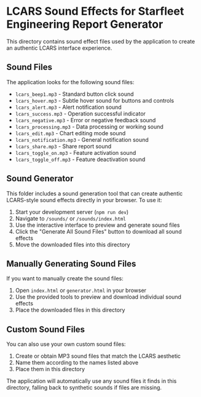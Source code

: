 # LCARS Sound Effects for Starfleet Engineering Report Generator

This directory contains sound effect files used by the application to create an authentic LCARS interface experience.

## Sound Files

The application looks for the following sound files:

- `lcars_beep1.mp3` - Standard button click sound
- `lcars_hover.mp3` - Subtle hover sound for buttons and controls
- `lcars_alert.mp3` - Alert notification sound
- `lcars_success.mp3` - Operation successful indicator
- `lcars_negative.mp3` - Error or negative feedback sound
- `lcars_processing.mp3` - Data processing or working sound
- `lcars_edit.mp3` - Chart editing mode sound
- `lcars_notification.mp3` - General notification sound
- `lcars_share.mp3` - Share report sound
- `lcars_toggle_on.mp3` - Feature activation sound
- `lcars_toggle_off.mp3` - Feature deactivation sound

## Sound Generator

This folder includes a sound generation tool that can create authentic LCARS-style sound effects directly in your browser. To use it:

1. Start your development server (`npm run dev`)
2. Navigate to `/sounds/` or `/sounds/index.html`
3. Use the interactive interface to preview and generate sound files
4. Click the "Generate All Sound Files" button to download all sound effects
5. Move the downloaded files into this directory

## Manually Generating Sound Files

If you want to manually create the sound files:

1. Open `index.html` or `generator.html` in your browser
2. Use the provided tools to preview and download individual sound effects
3. Place the downloaded files in this directory

## Custom Sound Files

You can also use your own custom sound files:

1. Create or obtain MP3 sound files that match the LCARS aesthetic
2. Name them according to the names listed above
3. Place them in this directory

The application will automatically use any sound files it finds in this directory, falling back to synthetic sounds if files are missing.
